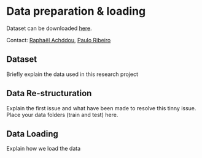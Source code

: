 # Data preparation & loading

Dataset can be downloaded [here](https://aapm.app.box.com/s/eaw4jddb53keg1bptavvvd1sf4x3pe9h/folder/144594475090).

Contact: [Raphaël Achddou](mailto:raphael.achddou@epfl.ch), [Paulo Ribeiro](mailto:paulo.ribeirodecarvalho@epfl.ch)

## Dataset

Briefly explain the data used in this research project

## Data Re-structuration 

Explain the first issue and what have been made to resolve this tinny issue.
Place your data folders (train and test) here.

## Data Loading

Explain how we load the data